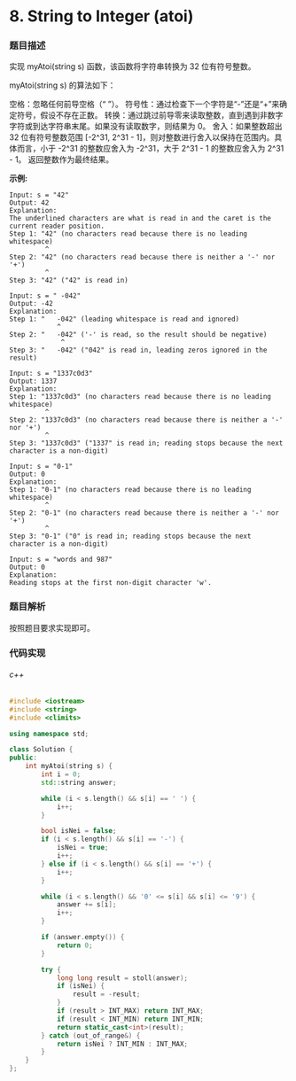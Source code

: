 # 8. String to Integer (atoi)

### 题目描述
实现 myAtoi(string s) 函数，该函数将字符串转换为 32 位有符号整数。

myAtoi(string s) 的算法如下：

空格：忽略任何前导空格（“ ”）。
符号性：通过检查下一个字符是“-”还是“+”来确定符号，假设不存在正数。
转换：通过跳过前导零来读取整数，直到遇到非数字字符或到达字符串末尾。如果没有读取数字，则结果为 0。
舍入：如果整数超出 32 位有符号整数范围 [-2^31, 2^31 - 1]，则对整数进行舍入以保持在范围内。具体而言，小于 -2^31 的整数应舍入为 -2^31，大于 2^31 - 1 的整数应舍入为 2^31 - 1。
返回整数作为最终结果。

**示例:**

```
Input: s = "42"
Output: 42
Explanation:
The underlined characters are what is read in and the caret is the current reader position.
Step 1: "42" (no characters read because there is no leading whitespace)
         ^
Step 2: "42" (no characters read because there is neither a '-' nor '+')
         ^
Step 3: "42" ("42" is read in)

Input: s = " -042"
Output: -42
Explanation:
Step 1: "   -042" (leading whitespace is read and ignored)
            ^
Step 2: "   -042" ('-' is read, so the result should be negative)
             ^
Step 3: "   -042" ("042" is read in, leading zeros ignored in the result)

Input: s = "1337c0d3"
Output: 1337
Explanation:
Step 1: "1337c0d3" (no characters read because there is no leading whitespace)
         ^
Step 2: "1337c0d3" (no characters read because there is neither a '-' nor '+')
         ^
Step 3: "1337c0d3" ("1337" is read in; reading stops because the next character is a non-digit)

Input: s = "0-1"
Output: 0
Explanation:
Step 1: "0-1" (no characters read because there is no leading whitespace)
         ^
Step 2: "0-1" (no characters read because there is neither a '-' nor '+')
         ^
Step 3: "0-1" ("0" is read in; reading stops because the next character is a non-digit)

Input: s = "words and 987"
Output: 0
Explanation:
Reading stops at the first non-digit character 'w'.
```

### 题目解析

按照题目要求实现即可。

### 代码实现

###### c++
```c++
#include <iostream>
#include <string>
#include <climits>

using namespace std;

class Solution {
public:
    int myAtoi(string s) {
        int i = 0;
        std::string answer;

        while (i < s.length() && s[i] == ' ') {
            i++;
        }

        bool isNei = false;
        if (i < s.length() && s[i] == '-') {
            isNei = true;
            i++;
        } else if (i < s.length() && s[i] == '+') {
            i++;
        }

        while (i < s.length() && '0' <= s[i] && s[i] <= '9') {
            answer += s[i];
            i++;
        }

        if (answer.empty()) {
            return 0;
        }

        try {
            long long result = stoll(answer);
            if (isNei) {
                result = -result;
            }
            if (result > INT_MAX) return INT_MAX;
            if (result < INT_MIN) return INT_MIN;
            return static_cast<int>(result);
        } catch (out_of_range&) {
            return isNei ? INT_MIN : INT_MAX;
        }
    }
};
```

